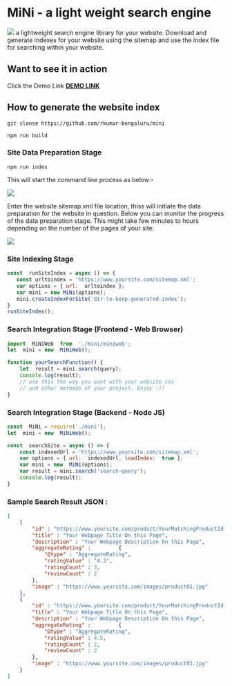 # MiNi - a light weight search engine
 
![](https://rkumar-bengaluru.github.io/mini/images/mini-ask.webp) a lightweight search engine library for your website. Download and generate indexes for your website using the sitemap and use the index file for searching within your website.

## Want to see it in action

Click the Demo Link **[DEMO LINK](https://rkumar-bengaluru.github.io/mini/)**

## How to generate the website index
```
git clonse https://github.com/rkumar-bengaluru/mini
```
```
npm run build
```
### Site Data Preparation Stage
```
npm run index
```
This will start the command line process as below:-

![](https://rkumar-bengaluru.github.io/mini/images/mini-ask.webp)

Enter the website sitemap.xml file location, thiss will initiate the data preparation for the website in question. Below you can monitor the progress of the data preparation stage. This might take few minutes to hours depending on the number of the pages of your site.

![](https://rkumar-bengaluru.github.io/mini/images/min-progress.webp)

### Site Indexing Stage
 ```javascript
const  runSiteIndex = async () => {
	const urltoindex = 'https://www.yoursite.com/sitemap.xml';
	var options = { url:  urltoindex };
	var mini = new MiNi(options);
	mini.createIndexForSite('dir-to-keep-generated-index');
}
runSiteIndex();
```
### Search Integration Stage (Frontend - Web Browser)
```javascript
import  MiNiWeb  from  './mini/miniweb';
let  mini = new  MiNiWeb();

function yourSearchFunction() {
	let  result = mini.search(query);
	console.log(result);
	// use this the way you want with your website css
	// and other methods of your project. Enjoy :)!
}
```

### Search Integration Stage (Backend - Node JS)
```javascript
const  MiNi = require('./mini');
let  mini = new  MiNiWeb();

const  searchSite = async () => {
	const indexedUrl = 'https://www.yoursite.com/sitemap.xml';
	var options = { url:  indexedUrl, loadIndex:  true };
	var mini = new  MiNi(options);
	var result = mini.search('search-query');
	console.log(result);
}
```
### Sample Search Result JSON :
```json
[
	{
		"id" : "https://www.yoursite.com/product/YourMatchingProductId-01",
		"title" : "Your Webpage Title On this Page",
		"description" : "Your Webpage Description On this Page",
		"aggregateRating" : 		{
			"@type" : "AggregateRating",
			"ratingValue" : "4.3",
			"ratingCount" : 3,
			"reviewCount" : 2
		},
		"image" : "https://www.yoursite.com/images/product01.jpg"
	},
	{
		"id" : "https://www.yoursite.com/product/YourMatchingProductId-02",
		"title" : "Your Webpage Title On this Page",
		"description" : "Your Webpage Description On this Page",
		"aggregateRating" : 		{
			"@type" : "AggregateRating",
			"ratingValue" : 4.5,
			"ratingCount" : 2,
			"reviewCount" : 2
		},
		"image" : "https://www.yoursite.com/images/product01.jpg"
	}
]
```
